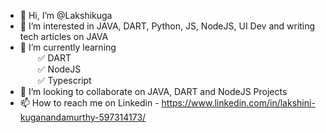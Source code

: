 - 👋 Hi, I’m @Lakshikuga
- 👀 I’m interested in JAVA, DART, Python, JS, NodeJS, UI Dev and writing tech articles on JAVA
- 🌱 I’m currently learning  <br />
        &emsp;&emsp;:white_check_mark: DART <br />
        &emsp;&emsp;:white_check_mark: NodeJS <br />
        &emsp;&emsp;:white_check_mark: Typescript
- 💞️ I’m looking to collaborate on JAVA, DART and NodeJS Projects
- 📫 How to reach me on Linkedin - https://www.linkedin.com/in/lakshini-kuganandamurthy-597314173/ 

<!---
Lakshikuga/Lakshikuga is a ✨ special ✨ repository because its `README.md` (this file) appears on your GitHub profile.
You can click the Preview link to take a look at your changes.
--->
